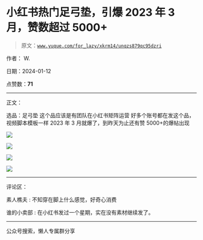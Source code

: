 # 小红书热门足弓垫，引爆 2023 年 3 月，赞数超过 5000+

> 原文：[`www.yuque.com/for_lazy/xkrm14/unqzs879qc95dzri`](https://www.yuque.com/for_lazy/xkrm14/unqzs879qc95dzri)

作者： W.

日期：2024-01-12

点赞数：**71**

* * *

正文：

选品：足弓垫 这个品应该是有团队在小红书矩阵运营 好多个账号都在发这个品，视频脚本模板一样 2023 年 3 月就爆了，到昨天为止还有赞 5000+的爆帖出现

![](img/a66ae0d5623c8ee3b2c47192fd3c6818.png)

![](img/008ae0a7257a22ebfcba55fe0636f8ff.png)

![](img/977dd9a6a1571dd941db3d7315ca646c.png)

![](img/71a89a0bb1db9325654884560d4002d7.png)

* * *

评论区：

素人樵夫 : 不知穿在脚上什么感觉，好奇心消费

谁的小卖部 : 在小红书发过一个星期，实在没有素材继续发了。

* * *

公众号搜索，懒人专属群分享
